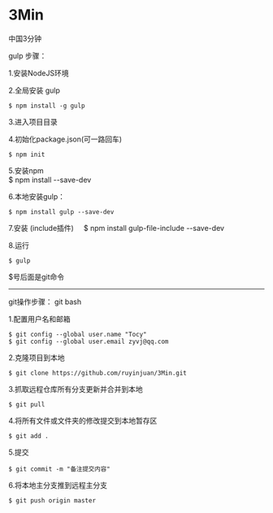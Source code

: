 # 3Min
中国3分钟

gulp 步骤：

1.安装NodeJS环境

2.全局安装 gulp
    
    $ npm install -g gulp

3.进入项目目录

4.初始化package.json(可一路回车)
    
    $ npm init

5.安装npm
    
    $ npm install --save-dev

6.本地安装gulp：
    
    $ npm install gulp --save-dev

7.安装 (include插件)
    
    $ npm install gulp-file-include --save-dev

8.运行
    
    $ gulp

$号后面是git命令

----------------------------------------

git操作步骤： git bash

1.配置用户名和邮箱
 
    $ git config --global user.name "Tocy"
    $ git config --global user.email zyvj@qq.com

2.克隆项目到本地
 
    $ git clone https://github.com/ruyinjuan/3Min.git

3.抓取远程仓库所有分支更新并合并到本地
 
    $ git pull

4.将所有文件或文件夹的修改提交到本地暂存区
 
    $ git add .

5.提交
 
    $ git commit -m "备注提交内容"

6.将本地主分支推到远程主分支
 
    $ git push origin master
